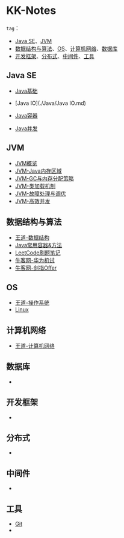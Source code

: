 # KK-Notes

`tag`：

- [Java SE](#Java-SE)、[JVM](#JVM)
- [数据结构与算法](#数据结构与算法)、[OS](#OS)、[计算机网络](#计算机网络)、[数据库](#数据库)
- [开发框架](#开发框架)、[分布式](#分布式)、[中间件](#中间件)、[工具](#工具)



## Java SE

- [Java基础](./Java/Java基础.md)

- [Java IO](./Java/Java IO.md)
- [Java容器](./Java/Java容器.md)
- [Java并发](./Java/Java并发.md)

## JVM

- [JVM概览](./Java/JVM.md)
- [JVM-Java内存区域](./Java/JVM-Java内存区域)
- [JVM-GC与内存分配策略](./Java/JVM-GC与内存分配策略.md)
- [JVM-类加载机制](./Java/JVM-类加载机制.md)
- [JVM-故障处理与调优](./Java/JVM-故障处理与调优.md)
- [JVM-高效并发](./Java/JVM-高效并发.md)



## 数据结构与算法

- [王道-数据结构](./数据结构与算法/王道-数据结构.md)
- [Java常用容器&方法](./数据结构与算法/Java常用容器&方法)
- [LeetCode刷题笔记](./数据结构与算法/LeetCode刷题笔记)
- [牛客网-华为机试](./数据结构与算法/牛客网-华为机试)
- [牛客网-剑指Offer](./数据结构与算法/牛客网-剑指Offer)



## OS

- [王道-操作系统](./OS/王道-操作系统)
- [Linux](./OS/Linux.md)



## 计算机网络

- [王道-计算机网络](./计算机网络/王道-计算机网络.md)





## 数据库

- 



## 开发框架

- 



## 分布式

- 



## 中间件

- 



## 工具

- [Git](./Git/Git.md)
- 
